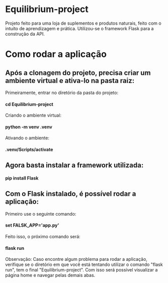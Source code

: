 # Equilibrium-project
Projeto feito para uma loja de suplementos e produtos naturais, feito com o intuíto de aprendizagem e prática.
Utilizou-se o framework Flask para a construção da API.

# Como rodar a aplicação
## Após a clonagem do projeto, precisa criar um ambiente virtual e ativa-lo na pasta raiz:
Primeiramente, entrar no diretório da pasta do projeto:
#### cd Equilibrium-project
Criando o ambiente virtual:
#### python -m venv .venv
Ativando o ambiente:
#### .venv/Scripts/activate

## Agora basta instalar a framework utilizada:
#### pip install Flask

## Com o Flask instalado, é possível rodar a aplicação:
Primeiro use o seguinte comando:
#### set FALSK_APP='app.py'
Feito isso, o próximo comando será:
#### flask run

Observação: Caso encontre algum problema para rodar a aplicação, verifique se o diretório em que você está tentando utilizar o comando "flask run", tem o final "Equilibrium-project".
Com isso será possível visualizar a página home e navegar pelas demais abas. 


